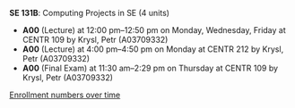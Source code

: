 **SE 131B**: Computing Projects in SE (4 units)

- **A00** (Lecture) at 12:00 pm–12:50 pm on Monday, Wednesday, Friday at CENTR 109 by Krysl, Petr (A03709332)
- **A00** (Lecture) at 4:00 pm–4:50 pm on Monday at CENTR 212 by Krysl, Petr (A03709332)
- **A00** (Final Exam) at 11:30 am–2:29 pm on Thursday at CENTR 109 by Krysl, Petr (A03709332)

[Enrollment numbers over time](./SE131B.tsv)
